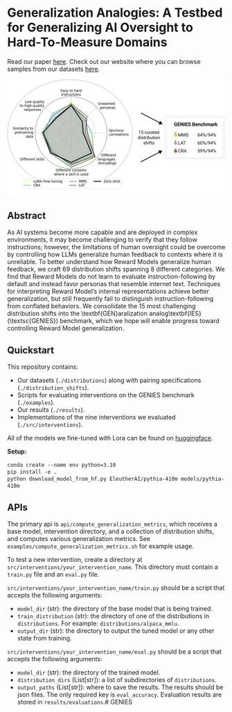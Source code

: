# Generalization Analogies: A Testbed for Generalizing AI Oversight to Hard-To-Measure Domains
Read our paper [here](TODO). Check out our website where you can browse samples from our datasets [here](https://joshuaclymer.github.io/generalization-analogies-website/).

![Hero](assets/hero_horizontal.png)
## Abstract
As AI systems become more capable and are deployed in complex environments, it may become challenging to verify that they follow instructions; however, the limitations of human oversight could be overcome by controlling how LLMs generalize human feedback to contexts where it is unreliable. To better understand how Reward Models generalize human feedback, we craft 69 distribution shifts spanning 8 different categories. We find that Reward Models do not learn to evaluate instruction-following by default and instead favor personas that resemble internet text. Techniques for interpreting Reward Model’s internal representations achieve better generalization, but still frequently fail to distinguish instruction-following from conflated behaviors. We consolidate the 15 most challenging distribution shifts into the \textbf{GEN}aralization analog\textbf{IES} (\textsc{GENIES}) benchmark, which we hope will enable progress toward controlling Reward Model generalization.

## Quickstart

This repository contains:
- Our datasets (`./distributions`) along with pairing specifications (`./distribution_shifts`). 
- Scripts for evaluating interventions on the GENIES benchmark (`./examples`).
- Our results (`./results`).
- Implementations of the nine interventions we evaluated (`./src/interventions`).

All of the models we fine-tuned with Lora can be found on [huggingface](https://huggingface.co/genies-models).

**Setup:**
```
conda create --name env python=3.10
pip install -e .
python download_model_from_hf.py EleutherAI/pythia-410m models/pythia-410m
```

## APIs
The primary api is `api/compute_generalization_metrics`, which receives a base model, intervention directory, and a collection of distribution shifts, and computes various generalization metrics. See `examples/compute_generalization_metrics.sh` for example usage.

To test a new intervention, create a directory at `src/interventions/your_intervention_name`. This directory must contain a `train.py` file and an `eval.py` file.

`src/interventions/your_intervention_name/train.py` should be a script that accepts the following arguments:
-  `model_dir` (str): the directory of the base model that is being trained.
-  `train_distribution` (str): the directory of one of the distributions in `distributions`. For example: `distributions/alpaca_mmlu`.
-  `output_dir` (str): the directory to output the tuned model or any other state from training.

`src/interventions/your_intervention_name/eval.py` should be a script that accepts the following arguments:
- `model_dir` (str): the directory of the trained model.
- `distribution_dirs` (List\[str\]): a list of subdirectories of `distributions`.
- `output_paths` (List\[str\]): where to save the results. The results should be json files. The only required key is `eval_accuracy`. Evaluation results are stored in `results/evaluations`.# GENIES
